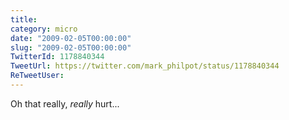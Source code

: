 ```yaml
---
title: 
category: micro
date: "2009-02-05T00:00:00"
slug: "2009-02-05T00:00:00"
TwitterId: 1178840344
TweetUrl: https://twitter.com/mark_philpot/status/1178840344
ReTweetUser: 
---
```


Oh that really, *really* hurt...